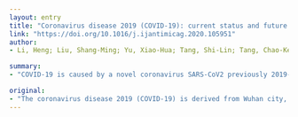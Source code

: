 ```yaml
---
layout: entry
title: "Coronavirus disease 2019 (COVID-19): current status and future perspective"
link: "https://doi.org/10.1016/j.ijantimicag.2020.105951"
author:
- Li, Heng; Liu, Shang-Ming; Yu, Xiao-Hua; Tang, Shi-Lin; Tang, Chao-Ke

summary:
- "COVID-19 is caused by a novel coronavirus SARS-CoV2 previously 2019-nCoV. There are no clinically approved vaccines or specific therapeutic drugs available for the disease. Intensive research is urgently needed to elucidate pathogenic mechanisms and epidemiological characteristics. This review will focus on recent progress regarding the structure of SARS. CoV2 is derived from Wuhan city, Hubei province of China."

original:
- "The coronavirus disease 2019 (COVID-19) is derived from Wuhan city, Hubei province of China, has spread quickly in 72 countries to date. COVID-19 is caused by a novel coronavirus SARS-CoV2, previously 2019-nCoV. At present, the newly identified SARS-CoV2 has caused a large number of deaths with tens of thousands of confirmed cases worldwide, posing a serious threat to public health. However, there are no clinically approved vaccines or specific therapeutic drugs available for COVID-19. Intensive research on the newly emerged COVID-19 is urgently needed to elucidate their pathogenic mechanisms and epidemiological characteristics, and to identify potential drug targets, which will contribute to the development of effective prevention and treatment strategies. Hence, this review will focus on recent progress regarding the structure of SARS-CoV2 and characteristics of COVID-19, such as etiology, pathogenesis and epidemiological characteristics."
---
```


